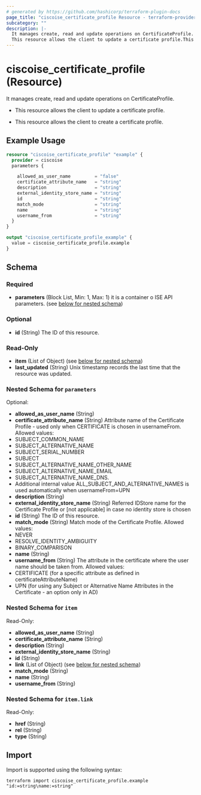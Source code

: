 ```yaml
---
# generated by https://github.com/hashicorp/terraform-plugin-docs
page_title: "ciscoise_certificate_profile Resource - terraform-provider-ciscoise"
subcategory: ""
description: |-
  It manages create, read and update operations on CertificateProfile.
  This resource allows the client to update a certificate profile.This resource allows the client to create a certificate profile.
---
```


# ciscoise_certificate_profile (Resource)

It manages create, read and update operations on CertificateProfile.

- This resource allows the client to update a certificate profile.

- This resource allows the client to create a certificate profile.

## Example Usage

```terraform
resource "ciscoise_certificate_profile" "example" {
  provider = ciscoise
  parameters {

    allowed_as_user_name         = "false"
    certificate_attribute_name   = "string"
    description                  = "string"
    external_identity_store_name = "string"
    id                           = "string"
    match_mode                   = "string"
    name                         = "string"
    username_from                = "string"
  }
}

output "ciscoise_certificate_profile_example" {
  value = ciscoise_certificate_profile.example
}
```

<!-- schema generated by tfplugindocs -->
## Schema

### Required

- **parameters** (Block List, Min: 1, Max: 1) it is a container o ISE API parameters. (see [below for nested schema](#nestedblock--parameters))

### Optional

- **id** (String) The ID of this resource.

### Read-Only

- **item** (List of Object) (see [below for nested schema](#nestedatt--item))
- **last_updated** (String) Unix timestamp records the last time that the resource was updated.

<a id="nestedblock--parameters"></a>
### Nested Schema for `parameters`

Optional:

- **allowed_as_user_name** (String)
- **certificate_attribute_name** (String) Attribute name of the Certificate Profile - used only when CERTIFICATE is chosen in usernameFrom.
Allowed values:
- SUBJECT_COMMON_NAME
- SUBJECT_ALTERNATIVE_NAME
- SUBJECT_SERIAL_NUMBER
- SUBJECT
- SUBJECT_ALTERNATIVE_NAME_OTHER_NAME
- SUBJECT_ALTERNATIVE_NAME_EMAIL
- SUBJECT_ALTERNATIVE_NAME_DNS.
- Additional internal value ALL_SUBJECT_AND_ALTERNATIVE_NAMES is used automatically when usernameFrom=UPN
- **description** (String)
- **external_identity_store_name** (String) Referred IDStore name for the Certificate Profile or [not applicable] in case no identity store is chosen
- **id** (String) The ID of this resource.
- **match_mode** (String) Match mode of the Certificate Profile.
Allowed values:
- NEVER
- RESOLVE_IDENTITY_AMBIGUITY
- BINARY_COMPARISON
- **name** (String)
- **username_from** (String) The attribute in the certificate where the user name should be taken from.
Allowed values:
- CERTIFICATE (for a specific attribute as defined in certificateAttributeName)
- UPN (for using any Subject or Alternative Name Attributes in the Certificate - an option only in AD)


<a id="nestedatt--item"></a>
### Nested Schema for `item`

Read-Only:

- **allowed_as_user_name** (String)
- **certificate_attribute_name** (String)
- **description** (String)
- **external_identity_store_name** (String)
- **id** (String)
- **link** (List of Object) (see [below for nested schema](#nestedobjatt--item--link))
- **match_mode** (String)
- **name** (String)
- **username_from** (String)

<a id="nestedobjatt--item--link"></a>
### Nested Schema for `item.link`

Read-Only:

- **href** (String)
- **rel** (String)
- **type** (String)

## Import

Import is supported using the following syntax:

```shell
terraform import ciscoise_certificate_profile.example "id:=string\name:=string"
```

